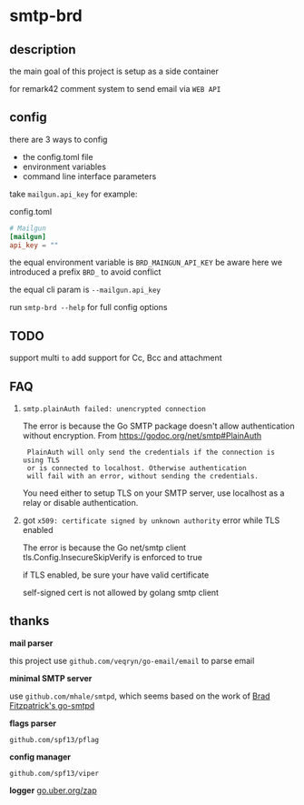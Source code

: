 # smtp-brd

## description

the main goal of this project is setup as a side container 

for remark42 comment system to send email via `WEB API`

## config 

there are 3 ways to config

- the config.toml file
- environment variables
- command line interface parameters

take `mailgun.api_key` for example:

config.toml
```toml
# Mailgun
[mailgun]
api_key = ""
```

the equal environment variable is `BRD_MAINGUN_API_KEY`
be aware here we introduced a prefix `BRD_` to avoid conflict

the equal cli param is `--mailgun.api_key`

run `smtp-brd --help` for full config options

## TODO

support multi `to`
add support for Cc, Bcc and attachment

## FAQ

1. `smtp.plainAuth failed: unencrypted connection`

    The error is because the Go SMTP package doesn't allow authentication without encryption. 
    From https://godoc.org/net/smtp#PlainAuth
    
        PlainAuth will only send the credentials if the connection is using TLS 
        or is connected to localhost. Otherwise authentication 
        will fail with an error, without sending the credentials.
    
    You need either to setup TLS on your SMTP server, 
    use localhost as a relay or disable authentication. 

2. got `x509: certificate signed by unknown authority` error while TLS enabled

    The error is because the Go net/smtp client tls.Config.InsecureSkipVerify is enforced to true
    
    if TLS enabled, be sure your have valid certificate
    
    self-signed cert is not allowed by golang smtp client

## thanks

**mail parser**

this project use `github.com/veqryn/go-email/email` to parse email

**minimal SMTP server**

use `github.com/mhale/smtpd`, which seems based on the work of [Brad Fitzpatrick's go-smtpd](https://github.com/bradfitz/go-smtpd)

**flags parser**

`github.com/spf13/pflag`

**config manager**

`github.com/spf13/viper`

**logger**
[go.uber.org/zap](https://github.com/uber-go/zap)


